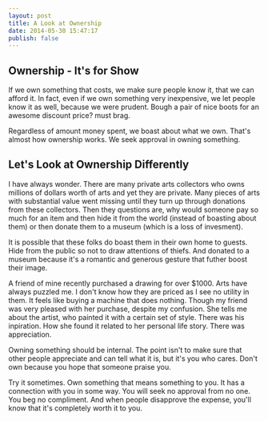 ```yaml
---
layout: post
title: A Look at Ownership
date: 2014-05-30 15:47:17
publish: false
---
```


## Ownership - It's for Show
If we own something that costs, we make sure people know it, that we can afford it. In fact, even if we own something very inexpensive, we let people know it as well, because we were prudent. Bough a pair of nice boots for an awesome discount price? must brag.

Regardless of amount money spent, we boast about what we own. That's almost how ownership works. We seek approval in owning something.

## Let's Look at Ownership Differently

I have always wonder. There are many private arts collectors who owns millions of dollars worth of arts and yet they are private. Many pieces of arts with substantial value went missing until they turn up through donations from these collectors. Then they questions are, why would someone pay so much for an item and then hide it from the world (instead of boasting about them) or then donate them to a museum (which is a loss of invesment). 

It is possible that these folks do boast them in their own home to guests. Hide from the public so not to draw attentions of thiefs. And donated to a museum because it's a romantic and generous gesture that futher boost their image. 

A friend of mine recently purchased a drawing for over $1000. Arts have always puzzled me. I don't know how they are priced as I see no utility in them. It feels like buying a machine that does nothing. Though my friend was very pleased with her purchase, despite my confusion. She tells me about the artist, who painted it with a certain set of style. There was his inpiration. How she found it related to her personal life story. There was appreciation.

Owning something should be internal. The point isn't to make sure that other people appreciate and can tell what it is, but it's you who cares. Don't own because you hope that someone praise you.

Try it sometimes. Own something that means something to you. It has a connection with you in some way. You will seek no approval from no one. You beg no compliment. And when people disapprove the expense, you'll know that it's completely worth it to you.


